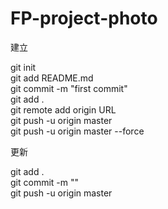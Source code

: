 # FP-project-photo

建立

git init <br>
git add README.md<br>
git commit -m "first commit"<br>
git add .<br>
git remote add origin URL <br>
git push -u origin master<br>
git push -u origin master --force<br>


更新

git add . <br>
git commit -m ""<br>
git push -u origin master<br>
